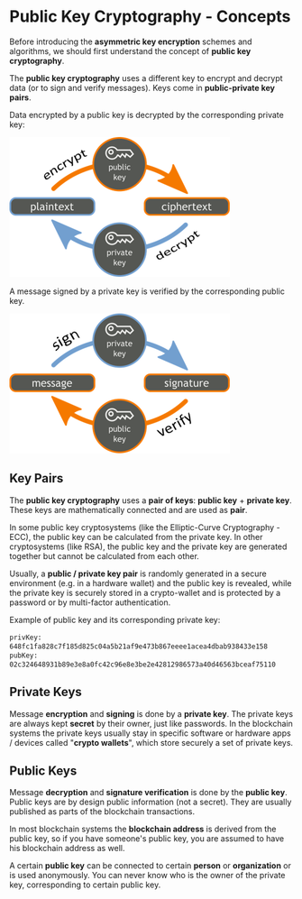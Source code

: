 # Public Key Cryptography - Concepts

Before introducing the **asymmetric key encryption** schemes and algorithms, we should first understand the concept of **public key cryptography**.

The **public key cryptography** uses a different key to encrypt and decrypt data (or to sign and verify messages). Keys come in **public-private key pairs**.

Data encrypted by a public key is decrypted by the corresponding private key:

![](/assets/public-key-cryptography-encrypt-decrypt.png)

A message signed by a private key is verified by the corresponding public key.

![](/assets/public-key-cryptography-sign-verify.png)

## Key Pairs

The **public key cryptography** uses a **pair of keys**: **public key** + **private key**. These keys are mathematically connected and are used as **pair**.

In some public key cryptosystems (like the Elliptic-Curve Cryptography - ECC), the public key can be calculated from the private key. In other cryptosystems (like RSA), the public key and the private key are generated together but cannot be calculated from each other.

Usually, a **public / private key pair** is randomly generated in a secure environment (e.g. in a hardware wallet) and the public key is revealed, while the private key is securely stored in a crypto-wallet and is protected by a password or by multi-factor authentication.

Example of public key and its corresponding private key:
```
privKey: 648fc1fa828c7f185d825c04a5b21af9e473b867eeee1acea4dbab938433e158
pubKey: 02c324648931b89e3e8a0fc42c96e8e3be2e42812986573a40d46563bceaf75110
```

## Private Keys

Message **encryption** and **signing** is done by a **private key**. The private keys are always kept **secret** by their owner, just like passwords. In the blockchain systems the private keys usually stay in specific software or hardware apps / devices called "**crypto wallets**", which store securely a set of private keys.

## Public Keys

Message **decryption** and **signature verification** is done by the **public key**. Public keys are by design public information (not a secret). They are usually published as parts of the blockchain transactions.

In most blockchain systems the **blockchain address** is derived from the public key, so if you have someone's public key, you are assumed to have his blockchain address as well.

A certain **public key** can be connected to certain **person** or **organization** or is used anonymously. You can never know who is the owner of the private key, corresponding to certain public key.
